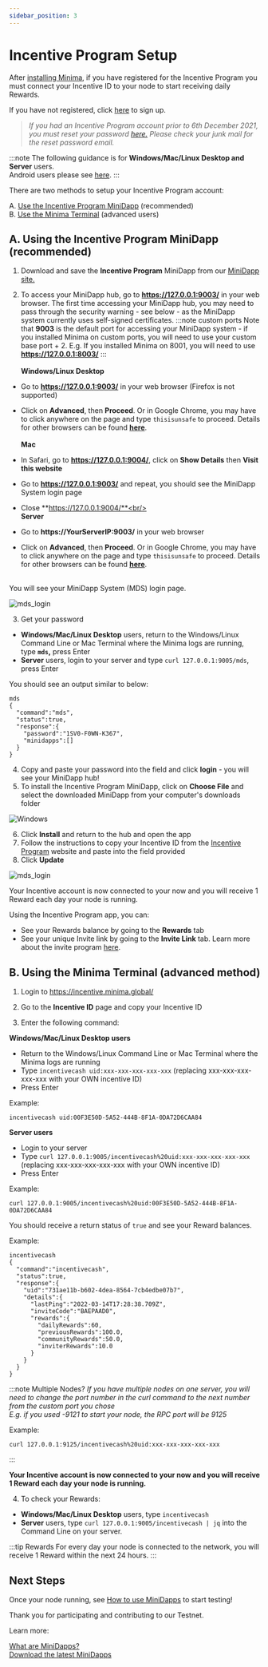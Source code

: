 ```yaml
---
sidebar_position: 3
---
```


# Incentive Program Setup

After [installing Minima](/docs/runanode/get_started_in_3_steps), if you have registered for the Incentive Program you must connect your Incentive ID to your node to start receiving daily Rewards.

If you have not registered, click [here](https://incentive.minima.global/account/register) to sign up.

>*If you had an Incentive Program account prior to 6th December 2021, you must reset your password [here.](https://incentive.minima.global/account/forgot-password) Please check your junk mail for the reset password email.*

:::note
The following guidance is for **Windows/Mac/Linux Desktop and Server** users. <br/>
Android users please see [here](android_v9_and_up#setting-up-your-incentive-account).
:::

There are two methods to setup your Incentive Program account:

A. [Use the Incentive Program MiniDapp](/docs/runanode/incentivesetup#a-using-the-incentive-program-minidapp-recommended) (recommended) <br/>
B. [Use the Minima Terminal](/docs/runanode/incentivesetup#b-using-the-minima-terminal-advanced-method) (advanced users)

## A. Using the Incentive Program MiniDapp (recommended)

1. Download and save the **Incentive Program** MiniDapp from our [MiniDapp site.](https://minidapps.minima.global/) 

2.  To access your MiniDapp hub, go to **https://127.0.0.1:9003/** in your web browser. The first time accessing your MiniDapp hub, you may need to pass through the security warning - see below - as the MiniDapp system currently uses self-signed certificates.
:::note custom ports
Note that **9003** is the default port for accessing your MiniDapp system - if you installed Minima on custom ports, you will need to use your custom base port + 2. E.g. If you installed Minima on 8001, you will need to use **https://127.0.0.1:8003/**
:::<br/><br/>
**Windows/Linux Desktop** 
- Go to **https://127.0.0.1:9003/** in your web browser (Firefox is not supported)
- Click on **Advanced**, then **Proceed**. Or in Google Chrome, you may have to click anywhere on the page and type `thisisunsafe` to proceed. Details for other browsers can be found [**here**](https://www.vultr.com/docs/how-to-bypass-the-https-warning-for-self-signed-ssl-tls-certificates/).<br/><br/>
**Mac** 

- In Safari, go to **https://127.0.0.1:9004/**, click on **Show Details** then **Visit this website**
- Go to **https://127.0.0.1:9003/** and repeat, you should see the MiniDapp System login page
- Close **https://127.0.0.1:9004/**<br/><br/>
**Server**

- Go to **https://YourServerIP:9003/** in your web browser
- Click on **Advanced**, then **Proceed**. Or in Google Chrome, you may have to click anywhere on the page and type `thisisunsafe` to proceed. Details for other browsers can be found [**here**](https://www.vultr.com/docs/how-to-bypass-the-https-warning-for-self-signed-ssl-tls-certificates/).<br/><br/>

You will see your MiniDapp System (MDS) login page. 

![mds_login](/img/runanode/mds_login.png#width50)

3. Get your password 
- **Windows/Mac/Linux Desktop** users, return to the Windows/Linux Command Line or Mac Terminal where the Minima logs are running, type **`mds`,** press Enter
- **Server** users, login to your server and type `curl 127.0.0.1:9005/mds`, press Enter

You should see an output similar to below:

```
mds
{
  "command":"mds",
  "status":true,
  "response":{
    "password":"1SV0-F0WN-K367",
    "minidapps":[]
  }
}
```
4. Copy and paste your password into the field and click **login** - you will see your MiniDapp hub!
5. To install the Incentive Program MiniDapp, click on **Choose File** and select the downloaded MiniDapp from your computer's downloads folder

![Windows](/img/buildonminima/minihub.png)

6. Click **Install** and return to the hub and open the app
7. Follow the instructions to copy your Incentive ID from the [Incentive Program](https://incentive.minima.global/home/pages/incentiveid) website and paste into the field provided
8. Click **Update** 

![mds_login](/img/runanode/incentiveidfield.png)

Your Incentive account is now connected to your now and you will receive 1 Reward each day your node is running. 

Using the Incentive Program app, you can:
- See your Rewards balance by going to the **Rewards** tab <br/>
- See your unique Invite link by going to the **Invite Link** tab. Learn more about the invite program [here](/docs/earnrewards/minimainviteprogram).

## B. Using the Minima Terminal (advanced method)

1. Login to https://incentive.minima.global/

2. Go to the **Incentive ID** page and copy your Incentive ID

3. Enter the following command:

**Windows/Mac/Linux Desktop users**<br/>
- Return to the Windows/Linux Command Line or Mac Terminal where the Minima logs are running
- Type `incentivecash uid:xxx-xxx-xxx-xxx-xxx` (replacing xxx-xxx-xxx-xxx-xxx with your OWN incentive ID)
- Press Enter

Example:
```
incentivecash uid:00F3E50D-5A52-444B-8F1A-0DA72D6CAA84
```

**Server users**<br/>
- Login to your server 
- Type `curl 127.0.0.1:9005/incentivecash%20uid:xxx-xxx-xxx-xxx-xxx` (replacing xxx-xxx-xxx-xxx-xxx with your OWN incentive ID)
- Press Enter

Example:
```
curl 127.0.0.1:9005/incentivecash%20uid:00F3E50D-5A52-444B-8F1A-0DA72D6CAA84
```

You should receive a return status of `true` and see your Reward balances.<br/>

Example:
```
incentivecash
{
  "command":"incentivecash",
  "status":true,
  "response":{
    "uid":"731ae11b-b602-4dea-8564-7cb4edbe07b7",
    "details":{
      "lastPing":"2022-03-14T17:28:38.709Z",
      "inviteCode":"BAEPAAD0",
      "rewards":{
        "dailyRewards":60,
        "previousRewards":100.0,
        "communityRewards":50.0,
        "inviterRewards":10.0
      }
    }
  }
}
```
:::note Multiple Nodes?
*If you have multiple nodes on one server, you will need to change the port number in the curl command to the next number from the custom port you chose <br/>
E.g. if you used -9121 to start your node, the RPC port will be 9125*

Example:
```
curl 127.0.0.1:9125/incentivecash%20uid:xxx-xxx-xxx-xxx-xxx
```
:::

**Your Incentive account is now connected to your now and you will receive 1 Reward each day your node is running.**

4. To check your Rewards:

- **Windows/Mac/Linux Desktop** users, type `incentivecash`
- **Server** users, type `curl 127.0.0.1:9005/incentivecash | jq` into the Command Line on your server.

:::tip Rewards
For every day your node is connected to the network, you will receive 1 Reward within the next 24 hours.
:::

## Next Steps

Once your node running, see [How to use MiniDapps](/docs/runanode/usingminidapps) to start testing!

Thank you for participating and contributing to our Testnet.

Learn more:<br/>

[What are MiniDapps?](/docs/learn/minidapps/minidappsintro) <br/>
[Download the latest MiniDapps](https://minidapps.minima.global/) <br/>
